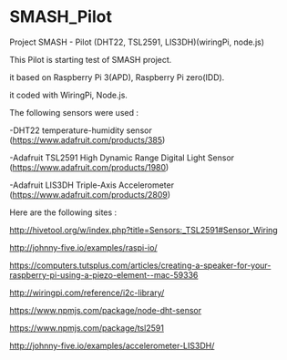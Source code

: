 # SMASH_Pilot


Project SMASH - Pilot (DHT22, TSL2591, LIS3DH)(wiringPi, node.js)



This Pilot is starting test of SMASH project.



it based on Raspberry Pi 3(APD), Raspberry Pi zero(IDD).



it coded with WiringPi, Node.js.



The following sensors were used :

  -DHT22 temperature-humidity sensor (https://www.adafruit.com/products/385)
  
  -Adafruit TSL2591 High Dynamic Range Digital Light Sensor (https://www.adafruit.com/products/1980)
  
  -Adafruit LIS3DH Triple-Axis Accelerometer (https://www.adafruit.com/products/2809)
  



Here are the following sites :

http://hivetool.org/w/index.php?title=Sensors:_TSL2591#Sensor_Wiring

http://johnny-five.io/examples/raspi-io/

https://computers.tutsplus.com/articles/creating-a-speaker-for-your-raspberry-pi-using-a-piezo-element--mac-59336

http://wiringpi.com/reference/i2c-library/

https://www.npmjs.com/package/node-dht-sensor

https://www.npmjs.com/package/tsl2591

http://johnny-five.io/examples/accelerometer-LIS3DH/

